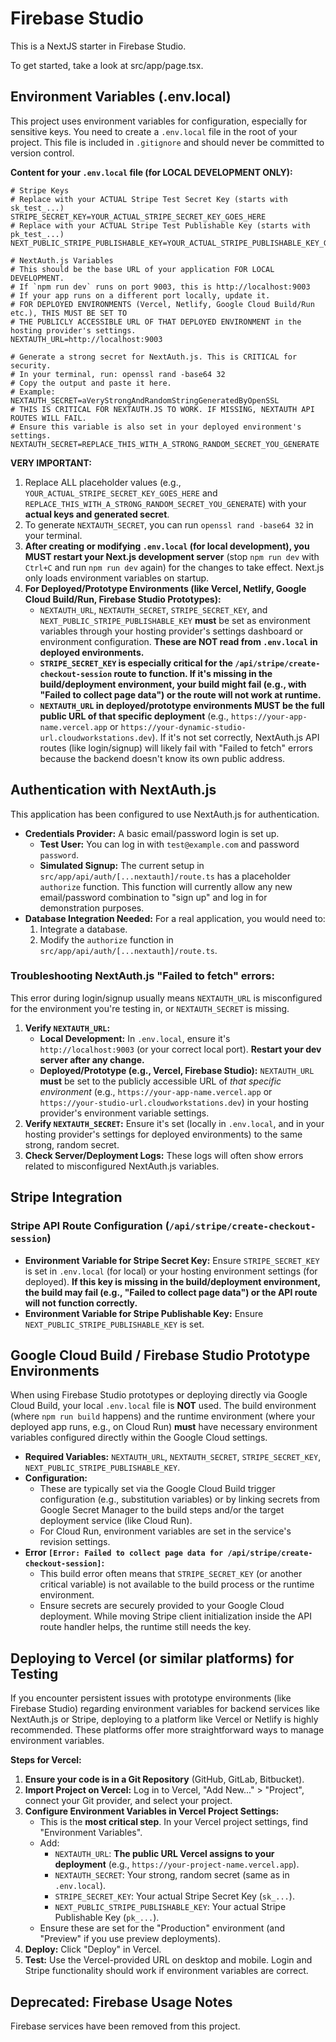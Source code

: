

# Firebase Studio

This is a NextJS starter in Firebase Studio.

To get started, take a look at src/app/page.tsx.

## Environment Variables (.env.local)

This project uses environment variables for configuration, especially for sensitive keys. You need to create a `.env.local` file in the root of your project. This file is included in `.gitignore` and should never be committed to version control.

**Content for your `.env.local` file (for LOCAL DEVELOPMENT ONLY):**

```env
# Stripe Keys
# Replace with your ACTUAL Stripe Test Secret Key (starts with sk_test_...)
STRIPE_SECRET_KEY=YOUR_ACTUAL_STRIPE_SECRET_KEY_GOES_HERE
# Replace with your ACTUAL Stripe Test Publishable Key (starts with pk_test_...)
NEXT_PUBLIC_STRIPE_PUBLISHABLE_KEY=YOUR_ACTUAL_STRIPE_PUBLISHABLE_KEY_GOES_HERE

# NextAuth.js Variables
# This should be the base URL of your application FOR LOCAL DEVELOPMENT.
# If `npm run dev` runs on port 9003, this is http://localhost:9003
# If your app runs on a different port locally, update it.
# FOR DEPLOYED ENVIRONMENTS (Vercel, Netlify, Google Cloud Build/Run etc.), THIS MUST BE SET TO
# THE PUBLICLY ACCESSIBLE URL OF THAT DEPLOYED ENVIRONMENT in the hosting provider's settings.
NEXTAUTH_URL=http://localhost:9003

# Generate a strong secret for NextAuth.js. This is CRITICAL for security.
# In your terminal, run: openssl rand -base64 32
# Copy the output and paste it here.
# Example: NEXTAUTH_SECRET=aVeryStrongAndRandomStringGeneratedByOpenSSL
# THIS IS CRITICAL FOR NEXTAUTH.JS TO WORK. IF MISSING, NEXTAUTH API ROUTES WILL FAIL.
# Ensure this variable is also set in your deployed environment's settings.
NEXTAUTH_SECRET=REPLACE_THIS_WITH_A_STRONG_RANDOM_SECRET_YOU_GENERATE
```

**VERY IMPORTANT:**
1.  Replace ALL placeholder values (e.g., `YOUR_ACTUAL_STRIPE_SECRET_KEY_GOES_HERE` and `REPLACE_THIS_WITH_A_STRONG_RANDOM_SECRET_YOU_GENERATE`) with your **actual keys and generated secret**.
2.  To generate `NEXTAUTH_SECRET`, you can run `openssl rand -base64 32` in your terminal.
3.  **After creating or modifying `.env.local` (for local development), you MUST restart your Next.js development server** (stop `npm run dev` with `Ctrl+C` and run `npm run dev` again) for the changes to take effect. Next.js only loads environment variables on startup.
4.  **For Deployed/Prototype Environments (like Vercel, Netlify, Google Cloud Build/Run, Firebase Studio Prototypes):**
    *   `NEXTAUTH_URL`, `NEXTAUTH_SECRET`, `STRIPE_SECRET_KEY`, and `NEXT_PUBLIC_STRIPE_PUBLISHABLE_KEY` **must** be set as environment variables through your hosting provider's settings dashboard or environment configuration. **These are NOT read from `.env.local` in deployed environments.**
    *   **`STRIPE_SECRET_KEY` is especially critical for the `/api/stripe/create-checkout-session` route to function. If it's missing in the build/deployment environment, your build might fail (e.g., with "Failed to collect page data") or the route will not work at runtime.**
    *   **`NEXTAUTH_URL` in deployed/prototype environments MUST be the full public URL of that specific deployment** (e.g., `https://your-app-name.vercel.app` or `https://your-dynamic-studio-url.cloudworkstations.dev`). If it's not set correctly, NextAuth.js API routes (like login/signup) will likely fail with "Failed to fetch" errors because the backend doesn't know its own public address.

## Authentication with NextAuth.js

This application has been configured to use NextAuth.js for authentication.

*   **Credentials Provider:** A basic email/password login is set up.
    *   **Test User:** You can log in with `test@example.com` and password `password`.
    *   **Simulated Signup:** The current setup in `src/app/api/auth/[...nextauth]/route.ts` has a placeholder `authorize` function. This function will currently allow any new email/password combination to "sign up" and log in for demonstration purposes.
*   **Database Integration Needed:** For a real application, you would need to:
    1.  Integrate a database.
    2.  Modify the `authorize` function in `src/app/api/auth/[...nextauth]/route.ts`.

### Troubleshooting NextAuth.js "Failed to fetch" errors:
This error during login/signup usually means `NEXTAUTH_URL` is misconfigured for the environment you're testing in, or `NEXTAUTH_SECRET` is missing.
1.  **Verify `NEXTAUTH_URL`:**
    *   **Local Development:** In `.env.local`, ensure it's `http://localhost:9003` (or your correct local port). **Restart your dev server after any change.**
    *   **Deployed/Prototype (e.g., Vercel, Firebase Studio):** `NEXTAUTH_URL` **must** be set to the publicly accessible URL of *that specific environment* (e.g., `https://your-app-name.vercel.app` or `https://your-studio-url.cloudworkstations.dev`) in your hosting provider's environment variable settings.
2.  **Verify `NEXTAUTH_SECRET`:** Ensure it's set (locally in `.env.local`, and in your hosting provider's settings for deployed environments) to the same strong, random secret.
3.  **Check Server/Deployment Logs:** These logs will often show errors related to misconfigured NextAuth.js variables.

## Stripe Integration

### Stripe API Route Configuration (`/api/stripe/create-checkout-session`)

*   **Environment Variable for Stripe Secret Key:** Ensure `STRIPE_SECRET_KEY` is set in `.env.local` (for local) or your hosting environment settings (for deployed). **If this key is missing in the build/deployment environment, the build may fail (e.g., "Failed to collect page data") or the API route will not function correctly.**
*   **Environment Variable for Stripe Publishable Key:** Ensure `NEXT_PUBLIC_STRIPE_PUBLISHABLE_KEY` is set.

## Google Cloud Build / Firebase Studio Prototype Environments

When using Firebase Studio prototypes or deploying directly via Google Cloud Build, your local `.env.local` file is **NOT** used. The build environment (where `npm run build` happens) and the runtime environment (where your deployed app runs, e.g., on Cloud Run) **must** have necessary environment variables configured directly within the Google Cloud settings.

*   **Required Variables:** `NEXTAUTH_URL`, `NEXTAUTH_SECRET`, `STRIPE_SECRET_KEY`, `NEXT_PUBLIC_STRIPE_PUBLISHABLE_KEY`.
*   **Configuration:**
    *   These are typically set via the Google Cloud Build trigger configuration (e.g., substitution variables) or by linking secrets from Google Secret Manager to the build steps and/or the target deployment service (like Cloud Run).
    *   For Cloud Run, environment variables are set in the service's revision settings.
*   **Error `[Error: Failed to collect page data for /api/stripe/create-checkout-session]`:**
    *   This build error often means that `STRIPE_SECRET_KEY` (or another critical variable) is not available to the build process or the runtime environment.
    *   Ensure secrets are securely provided to your Google Cloud deployment. While moving Stripe client initialization inside the API route handler helps, the runtime still needs the key.

## Deploying to Vercel (or similar platforms) for Testing

If you encounter persistent issues with prototype environments (like Firebase Studio) regarding environment variables for backend services like NextAuth.js or Stripe, deploying to a platform like Vercel or Netlify is highly recommended. These platforms offer more straightforward ways to manage environment variables.

**Steps for Vercel:**

1.  **Ensure your code is in a Git Repository** (GitHub, GitLab, Bitbucket).
2.  **Import Project on Vercel:** Log in to Vercel, "Add New..." > "Project", connect your Git provider, and select your project.
3.  **Configure Environment Variables in Vercel Project Settings:**
    *   This is the **most critical step**. In your Vercel project settings, find "Environment Variables".
    *   Add:
        *   `NEXTAUTH_URL`: **The public URL Vercel assigns to your deployment** (e.g., `https://your-project-name.vercel.app`).
        *   `NEXTAUTH_SECRET`: Your strong, random secret (same as in `.env.local`).
        *   `STRIPE_SECRET_KEY`: Your actual Stripe Secret Key (`sk_...`).
        *   `NEXT_PUBLIC_STRIPE_PUBLISHABLE_KEY`: Your actual Stripe Publishable Key (`pk_...`).
    *   Ensure these are set for the "Production" environment (and "Preview" if you use preview deployments).
4.  **Deploy:** Click "Deploy" in Vercel.
5.  **Test:** Use the Vercel-provided URL on desktop and mobile. Login and Stripe functionality should work if environment variables are correct.

## Deprecated: Firebase Usage Notes
Firebase services have been removed from this project.
```
